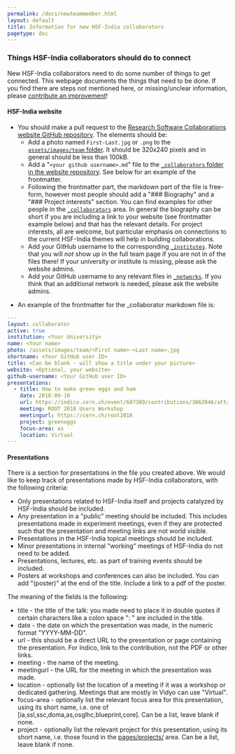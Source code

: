 ```yaml
---
permalink: /docs/newteammember.html
layout: default
title: Information for new HSF-India collaborators
pagetype: doc
---
```


### Things HSF-India collaborators should do to connect

New HSF-India collaborators need to do some number of things to get connected.
This webpage documents the things that need to be done. If you find there 
are steps not mentioned here, or missing/unclear information, 
please [contribute an improvement][repo]!


#### HSF-India website

* You should make a pull request to the [Research Software Collaborations website GitHub repository][repo]. The elements should be:
  * Add a photo named `First-Last.jpg` or `.png` to the [`assets/images/team` folder][team]. It should be 320x240 pixels and in general should be less than 100kB. 
  * Add a "`<your github username>.md`" file to the [`_collaborators` folder in the website repository][`_collaborators`]. See below for an example of the frontmatter.
  * Following the frontmatter part, the markdown part of the file is free-form,
    however most people should add a "### Biography" and a "### Project interests" section. You can find examples for other people in the [`_collaborators`][] area. In general the biography can be short if you are including a link to your website (see frontmatter example below) and that has the relevant details. For project interests, all are welcome, but particular emphasis on connections to the current HSF-India themes will help in building collaborations.
  * Add your GitHub username to the corresponding [`_institutes`][]. Note that you will *not* show up in the full team page if you are not in of the files there! If your university or institute is missing, please ask the website admins.
  * Add your GitHub username to any relevant files in [`_networks`][]. If you think that an additional network is needed, please ask the website admins.

[repo]: https://github.com/research-software-collaborations/research-software-collaborations.github.io
[`_collaborators`]: https://github.com/research-software-collaborations/research-software-collaborations.github.io/tree/master/_collaborators
[`_institutes`]: https://github.com/research-software-collaborations/research-software-collaborations.github.io/tree/master/_institutes
[`_networks`]: https://github.com/research-software-collaborations/research-software-collaborations.github.io/tree/master/_networks
[team]: https://github.com/research-software-collaborations/research-software-collaborations.github.io/tree/master/assets/images/team


* An example of the frontmatter for the _collaborator markdown file is:

```yml
---
layout: collaborator
active: true
institution: <Your University>
name: <Your name>
photo: /assets/images/team/<First name>-<Last name>.jpg
shortname: <Your GitHub user ID>
title: <Can be blank - will show a title under your picture>
website: <Optional, your website>
github-username: <Your GitHub user ID>
presentations:
  - title: How to make green eggs and ham
    date: 2018-09-10
    url: https://indico.cern.ch/event/697389/contributions/3062046/attachments/1712602/2761531/ROOT2018-Union.pdf
    meeting: ROOT 2018 Users Workshop
    meetingurl: https://cern.ch/root2018
    project: greeneggs
    focus-area: as
    location: Virtual
---
```


<!--
#### Communication

* Have an existing team member add your email address to the [IRIS-HEP Slack][] team.
* Subscribe to the relevant [Google mailing lists][], at the very least "IRIS-HEP Full Team" and "IRIS-HEP Announcements".

[contribute an improvement]:    https://github.com/iris-hep/iris-hep.github.io/pulls
[IRIS-HEP GitHub organization]: https://github.com/iris-hep
[assets/images/team folder]:    https://github.com/iris-hep/iris-hep.github.io/tree/master/assets/images/team
[people]:                       https://github.com/iris-hep/iris-hep.github.io/tree/master/_data/people
[university file]:              https://github.com/iris-hep/iris-hep.github.io/tree/master/_data/universities
[IRIS-HEP Slack]:               https://iris-hep.slack.com
[Google mailing lists]:         https://groups.google.com/a/iris-hep.org

-->

#### Presentations

There is a section for presentations in the file you created above. We would
like to keep track of presentations made by HSF-India collaborators, with 
the following criteria:

  * Only presentations related to HSF-India itself and projects catalyzed by HSF-India should be included.
  * Any presentation in a "public" meeting should be included. This includes
    presentations made in experiment meetings, even if they are protected such
    that the presentation and meeting links are not world visible.
  * Presentations in the HSF-India topical meetings should be included.
  * Minor presentations in internal "working" meetings of HSF-India do not
    need to be added.
  * Presentations, lectures, etc. as part of training events should be included.
  * Posters at workshops and conferences can also be included. You can add "(poster)" at the end of the title. Include a link to a pdf of the poster.

The meaning of the fields is the following:

  * title - the title of the talk: you made need to place it in double quotes if certain characters like a colon space ": " are included in the title.
  * date - the date on which the presentation was made, in the numeric format "YYYY-MM-DD".
  * url - this should be a direct URL to the presentation or page containing the presentation. For Indico, link to the contribution, not the PDF or other links.
  * meeting - the name of the meeting.
  * meetingurl - the URL for the meeting in which the presentation was made.
  * location - optionally list the location of a meeting if it was a workshop or dedicated gathering. Meetings that are mostly in Vidyo can use "Virtual".
  * focus-area - optionally list the relevant focus area for this presentation, using its short name, i.e. one of [ia,ssl,ssc,doma,as,osglhc,blueprint,core]. Can be a list, leave blank if none.
  * project - optionally list the relevant project for this presentation, using its short name, i.e. those found in the [pages/projects/](https://github.com/iris-hep/iris-hep.github.io/tree/master/pages/projects) area. Can be a list, leave blank if none.
